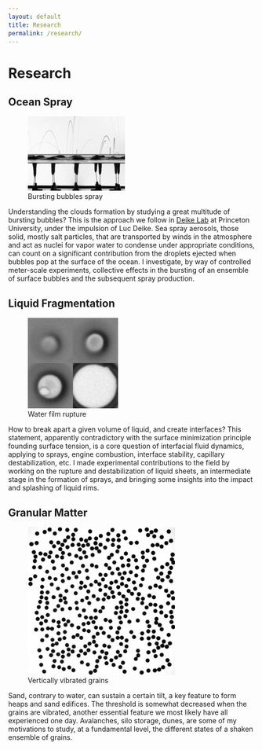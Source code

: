 ```yaml
---
layout: default
title: Research
permalink: /research/
---
```




Research
========


Ocean Spray
-----------

<div class="flex-container">
<figure>
<img class="img-in-text-circle" src="/images/bbspray.jpg" title="Bursting bubbles spray"/>
<figcaption>Bursting bubbles spray</figcaption>
</figure>
<!--- mv 190221-level50mm-q400ccm-fps500-MIN100-S -> bbspray.jpg' --->
<p>
Understanding the clouds formation by studying a great multitude of bursting bubbles?
This is the approach we follow in <a href="https://ldeike.princeton.edu">Deike Lab</a> at Princeton University, under the impulsion of Luc Deike.
Sea spray aerosols, those solid, mostly salt particles, that are transported by winds in the atmosphere and act as nuclei for vapor water to condense under appropriate conditions, can count on a significant contribution from the droplets ejected when bubbles pop at the surface of the ocean. 
I investigate, by way of controlled meter-scale experiments, collective effects in the bursting of an ensemble of surface bubbles and the subsequent spray production.
</p>
</div>



Liquid Fragmentation 
--------------------

<div class="flex-container">
<figure>
<img class="img-in-text" src="/images/film_rupture.jpg" title="Water film rupture"/>
<figcaption>Water film rupture</figcaption>
<!--- S5-6-1-230+30 -> film_rupture --->
</figure>
<p>
How to break apart a given volume of liquid, and create interfaces?
This statement, apparently contradictory with the surface minimization principle founding surface tension, is a core question of interfacial fluid dynamics, applying to sprays, engine combustion, interface stability, capillary destabilization, etc.
I made experimental contributions to the field by working on the rupture and destabilization of liquid sheets, an intermediate stage in the formation of sprays, and bringing some insights into the impact and splashing of liquid rims.
</p>
</div> 



Granular Matter 
---------------

<div class="flex-container">
<figure>
<img class="img-in-text-circle" src="/images/grains.jpg" title="Vertically vibrated grains"/>
<figcaption>Vertically vibrated grains</figcaption>
</figure>
<p>
Sand, contrary to water, can sustain a certain tilt, a key feature to form heaps and sand edifices.
The threshold is somewhat decreased when the grains are vibrated, another essential feature we most likely have all experienced one day.
Avalanches, silo storage, dunes, are some of my motivations to study, at a fundamental level, the different states of a shaken ensemble of grains. 
</p>
</div>
